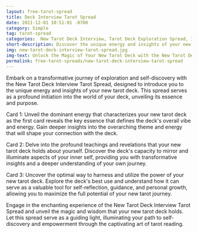 ```yaml
---
layout: free-tarot-spread
title: Deck Interview Tarot Spread
date: 2021-12-01 10:51:01 -0700
category: Simple
tag: tarot-spread
categories:  New Tarot Deck Interview, Tarot Deck Exploration Spread, Interviewing a New Tarot Deck, Tarot Cards Unveiled, Welcoming a New Tarot Deck, Tarot Deck Connection Reading, Initiate with a New Tarot Deck, Online Tarot Deck Interview, Bonding with Your Tarot Cards, New Beginnings with Tarot
short-description: Discover the unique energy and insights of your new tarot deck with the New Tarot Deck Interview Tarot Spread. Unveil the deck's teachings about yourself and understand its best use to unlock the full potential of your new tarot journey.
img: new-tarot-deck-interview-tarot-spread.jpg
img-text: Unlock the Magic of Your New Tarot Deck with the New Tarot Deck Interview Tarot Spread
permalink: free-tarot-spreads/new-tarot-deck-interview-tarot-spread
---
```

Embark on a transformative journey of exploration and self-discovery with the New Tarot Deck Interview Tarot Spread, designed to introduce you to the unique energy and insights of your new tarot deck. This spread serves as a profound initiation into the world of your deck, unveiling its essence and purpose.

Card 1: Unveil the dominant energy that characterizes your new tarot deck as the first card reveals the key essence that defines the deck's overall vibe and energy. Gain deeper insights into the overarching theme and energy that will shape your connection with the deck.

Card 2: Delve into the profound teachings and revelations that your new tarot deck holds about yourself. Discover the deck's capacity to mirror and illuminate aspects of your inner self, providing you with transformative insights and a deeper understanding of your own journey.

Card 3: Uncover the optimal way to harness and utilize the power of your new tarot deck. Explore the deck's best use and understand how it can serve as a valuable tool for self-reflection, guidance, and personal growth, allowing you to maximize the full potential of your new tarot journey.

Engage in the enchanting experience of the New Tarot Deck Interview Tarot Spread and unveil the magic and wisdom that your new tarot deck holds. Let this spread serve as a guiding light, illuminating your path to self-discovery and empowerment through the captivating art of tarot reading.

